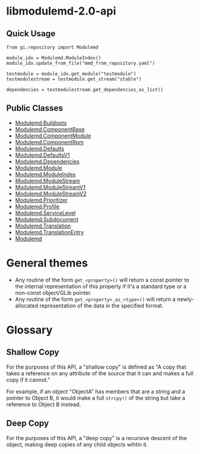 # libmodulemd-2.0-api

## Quick Usage
```
from gi.repository import Modulemd

module_idx = Modulemd.ModuleIndex()
module_idx.update_from_file("mmd_from_repository.yaml")

testmodule = module_idx.get_module("testmodule")
testmodulestream = testmodule.get_stream("stable")

dependencies = testmodulestream.get_dependencies_as_list()
```

## Public Classes
* [Modulemd.Buildopts](Modulemd.Buildopts.md)
* [Modulemd.ComponentBase](Modulemd.ComponentBase.md)
* [Modulemd.ComponentModule](Modulemd.ComponentModule.md)
* [Modulemd.ComponentRpm](Modulemd.ComponentRpm.md)
* [Modulemd.Defaults](Modulemd.Defaults.md)
* [Modulemd.DefaultsV1](Modulemd.DefaultsV1.md)
* [Modulemd.Dependencies](Modulemd.Dependencies.md)
* [Modulemd.Module](Modulemd.Module.md)
* [Modulemd.ModuleIndex](Modulemd.ModuleIndex.md)
* [Modulemd.ModuleStream](Modulemd.ModuleStream.md)
* [Modulemd.ModuleStreamV1](Modulemd.ModuleStreamV1.md)
* [Modulemd.ModuleStreamV2](Modulemd.ModuleStreamV2.md)
* [Modulemd.Prioritizer](Modulemd.Prioritizer.md)
* [Modulemd.Profile](Modulemd.Profile.md)
* [Modulemd.ServiceLevel](Modulemd.ServiceLevel.md)
* [Modulemd.Subdocument](Modulemd.Subdocument.md)
* [Modulemd.Translation](Modulemd.Translation.md)
* [Modulemd.TranslationEntry](Modulemd.TranslationEntry.md)
* [Modulemd](Modulemd.md)


# General themes
* Any routine of the form `get_<property>()` will return a const pointer to the internal representation of this property if it's a standard type or a non-const object/GLib pointer.
* Any routine of the form `get_<property>_as_<type>()` will return a newly-allocated representation of the data in the specified format.

# Glossary
## Shallow Copy
For the purposes of this API, a "shallow copy" is defined as "A copy that takes a reference on any attribute of the source that it can and makes a full copy if it cannot."

For example, if an object "ObjectA" has members that are a string and a pointer to Object B, it would make a full `strcpy()` of the string but take a reference to Object B instead.

## Deep Copy
For the purposes of this API, a "deep copy" is a recursive descent of the object, making deep copies of any child objects wihtin it.
